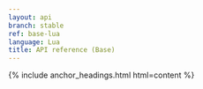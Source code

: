 ```yaml
---
layout: api
branch: stable
ref: base-lua
language: Lua
title: API reference (Base)
---
```

{% include anchor_headings.html html=content %}